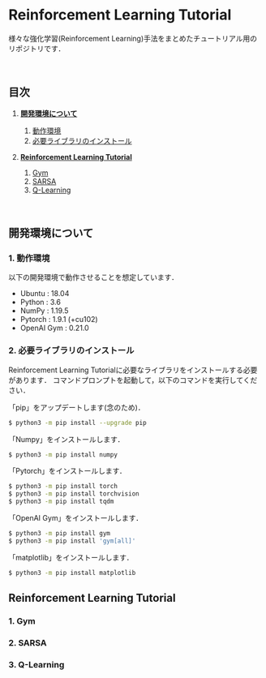 # **Reinforcement Learning Tutorial**

様々な強化学習(Reinforcement Learning)手法をまとめたチュートリアル用のリポジトリです．

<br>

## **目次**

1. [**開発環境について**](#開発環境について)
    1. [動作環境](#1-動作環境)
    2. [必要ライブラリのインストール](#2-必要ライブラリのインストール)

2. [**Reinforcement Learning Tutorial**](#開発の進め方)
    1. [Gym](#1-gym)
    2. [SARSA](#2-sarsa)
    3. [Q-Learning](#3-q-learning)

<br>

## **開発環境について**

### 1. 動作環境

以下の開発環境で動作させることを想定しています．
- Ubuntu     : 18.04
- Python     : 3.6
- NumPy      : 1.19.5
- Pytorch    : 1.9.1 (+cu102)
- OpenAI Gym : 0.21.0

### 2. 必要ライブラリのインストール

Reinforcement Learning Tutorialに必要なライブラリをインストールする必要があります．
コマンドプロンプトを起動して，以下のコマンドを実行してください．

「pip」をアップデートします(念のため)．
```bash
$ python3 -m pip install --upgrade pip
```

「Numpy」をインストールします．
```bash
$ python3 -m pip install numpy
```

「Pytorch」をインストールします．
```bash
$ python3 -m pip install torch
$ python3 -m pip install torchvision
$ python3 -m pip install tqdm
```

「OpenAI Gym」をインストールします．
```bash
$ python3 -m pip install gym
$ python3 -m pip install 'gym[all]'
```

「matplotlib」をインストールします．
```bash
$ python3 -m pip install matplotlib
```

## **Reinforcement Learning Tutorial**

### 1. Gym

### 2. SARSA

### 3. Q-Learning
